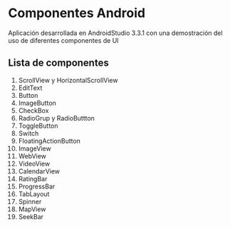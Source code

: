 # Componentes Android

Aplicación desarrollada en AndroidStudio 3.3.1 con una demostración del uso de diferentes componentes de UI

## Lista de componentes

1. ScrollView y HorizontalScrollView
2. EditText
3. Button
4. ImageButton
5. CheckBox
6. RadioGrup y RadioButtton
7. ToggleButton
8. Switch
9. FloatingActionButton
10. ImageView
11. WebView
12. VideoView
13. CalendarView
14. RatingBar
15. ProgressBar
16. TabLayout
17. Spinner
18. MapView
19. SeekBar
